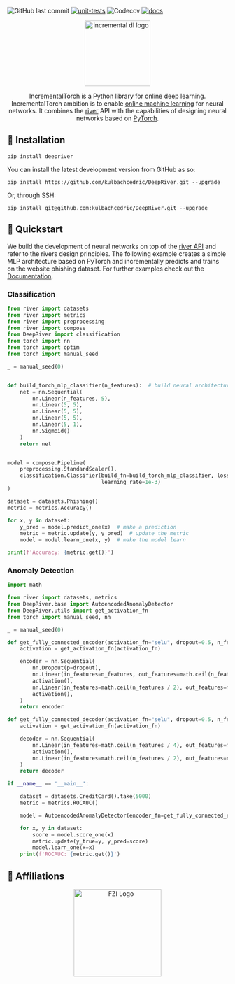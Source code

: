 ![GitHub last commit](https://img.shields.io/github/last-commit/kulbachcedric/DeepRiver)
[![unit-tests](https://github.com/kulbachcedric/DeepRiver/actions/workflows/unit-tests.yml/badge.svg)](https://github.com/kulbachcedric/DeepRiver/actions/workflows/unit-tests.yml)
![Codecov](https://img.shields.io/codecov/c/github/kulbachcedric/DeepRiver)
[![docs](https://github.com/kulbachcedric/IncrementalTorch/actions/workflows/mkdocs.yml/badge.svg)](https://github.com/kulbachcedric/IncrementalTorch/actions/workflows/unit_test.yml)

<p align="center">
  <img height="150px" src="docs/img/logo.png" alt="incremental dl logo">
</p>

<p align="center">
    IncrementalTorch is a Python library for online deep learning.
    IncrementalTorch ambition is to enable <a href="https://www.wikiwand.com/en/Online_machine_learning">online machine learning</a> for neural networks.
    It combines the <a href="https://www.riverml.xyz">river</a> API with the capabilities of designing neural networks based on <a href="https://pytorch.org">PyTorch</a>.
</p>

## 💈 Installation
```shell
pip install deepriver
```
You can install the latest development version from GitHub as so:
```shell
pip install https://github.com/kulbachcedric/DeepRiver.git --upgrade
```

Or, through SSH:
```shell
pip install git@github.com:kulbachcedric/DeepRiver.git --upgrade
```


## 🍫 Quickstart
We build the development of neural networks on top of the <a href="https://www.riverml.xyz">river API</a> and refer to the rivers design principles.
The following example creates a simple MLP architecture based on PyTorch and incrementally predicts and trains on the website phishing dataset.
For further examples check out the <a href="http://kulbachcedric.github.io/DeepRiver/">Documentation</a>.
### Classification
```python
from river import datasets
from river import metrics
from river import preprocessing
from river import compose
from DeepRiver import classification
from torch import nn
from torch import optim
from torch import manual_seed

_ = manual_seed(0)


def build_torch_mlp_classifier(n_features):  # build neural architecture
    net = nn.Sequential(
        nn.Linear(n_features, 5),
        nn.Linear(5, 5),
        nn.Linear(5, 5),
        nn.Linear(5, 5),
        nn.Linear(5, 1),
        nn.Sigmoid()
    )
    return net


model = compose.Pipeline(
    preprocessing.StandardScaler(),
    classification.Classifier(build_fn=build_torch_mlp_classifier, loss_fn='bce', optimizer_fn=optim.Adam,
                              learning_rate=1e-3)
)

dataset = datasets.Phishing()
metric = metrics.Accuracy()

for x, y in dataset:
    y_pred = model.predict_one(x)  # make a prediction
    metric = metric.update(y, y_pred)  # update the metric
    model = model.learn_one(x, y)  # make the model learn

print(f'Accuracy: {metric.get()}')
```

### Anomaly Detection

```python
import math

from river import datasets, metrics
from DeepRiver.base import AutoencodedAnomalyDetector
from DeepRiver.utils import get_activation_fn
from torch import manual_seed, nn

_ = manual_seed(0)

def get_fully_connected_encoder(activation_fn="selu", dropout=0.5, n_features=3):
    activation = get_activation_fn(activation_fn)

    encoder = nn.Sequential(
        nn.Dropout(p=dropout),
        nn.Linear(in_features=n_features, out_features=math.ceil(n_features / 2)),
        activation(),
        nn.Linear(in_features=math.ceil(n_features / 2), out_features=math.ceil(n_features / 4)),
        activation(),
    )
    return encoder

def get_fully_connected_decoder(activation_fn="selu", dropout=0.5, n_features=3):
    activation = get_activation_fn(activation_fn)

    decoder = nn.Sequential(
        nn.Linear(in_features=math.ceil(n_features / 4), out_features=math.ceil(n_features / 2)),
        activation(),
        nn.Linear(in_features=math.ceil(n_features / 2), out_features=n_features),
    )
    return decoder

if __name__ == '__main__':

    dataset = datasets.CreditCard().take(5000)
    metric = metrics.ROCAUC()

    model = AutoencodedAnomalyDetector(encoder_fn=get_fully_connected_encoder, decoder_fn=get_fully_connected_decoder, lr=0.01)

    for x, y in dataset:
        score = model.score_one(x)
        metric.update(y_true=y, y_pred=score)
        model.learn_one(x=x)
    print(f'ROCAUC: {metric.get()}')
```

## 🏫 Affiliations
<p align="center">
    <img src="https://upload.wikimedia.org/wikipedia/de/thumb/4/44/Fzi_logo.svg/1200px-Fzi_logo.svg.png?raw=true" alt="FZI Logo" height="200"/>
</p>
